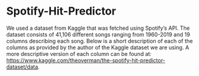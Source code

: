 # Spotify-Hit-Predictor

We used a dataset from Kaggle that was fetched using Spotify’s API. The dataset consists of 41,106 different songs ranging from 1960-2019 and 19 columns describing each song. Below is a short description of each of the columns as provided by the author of the Kaggle dataset we are using. A more descriptive version of each column can be found at: https://www.kaggle.com/theoverman/the-spotify-hit-predictor-dataset/data.
